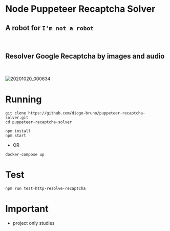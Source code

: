# Node Puppeteer Recaptcha Solver

## A robot for `I'm not a robot`

<br />

## Resolver Google Recaptcha by images and audio

<br />

![20201020_000634](https://user-images.githubusercontent.com/11491923/96535617-945db500-1268-11eb-988f-66a1fb35aa13.gif)

# Running

```
git clone https://github.com/diogo-bruno/puppeteer-recaptcha-solver.git
cd puppeteer-recaptcha-solver
```

```
npm install
npm start
```

- OR

```
docker-compose up
```

# Test

```
npm run test-http-resolve-recaptcha
```

# Important

- project only studies
